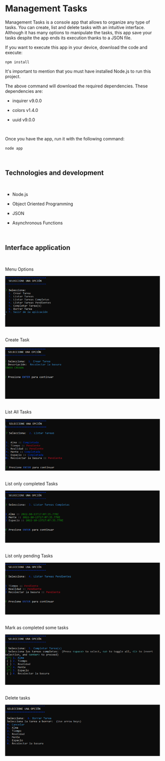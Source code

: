 <h1>Management Tasks</h1>

<p>Management Tasks is a console app that allows to organize any type of tasks. You can create, list and delete tasks with an intuitive interface. Although it has many options to manipulate the tasks, this app save your tasks despite the app ends its execution thanks to a JSON file.</p>

<p>If you want to execute this app in your device, download the code and execute:</p>

```
npm install
```

<p>It's important to mention that you must have installed Node.js to run this project.</p>

The above command will download the required dependencies. These dependencies are:

<ul>
<li>
<p>inquirer v9.0.0</p>
</li>
<li>
<p>colors v1.4.0</p>
</li>
<li>
<p>uuid v9.0.0</p>
</li>
</ul>
<br>

<p>Once you have the app, run it with the following command: </p>

```
node app
```
<br>

<h2>Technologies and development</h2>
<br>
<ul style="list-style: square;">
<li>
      <p>Node.js</p>
</li>
<li>
      <p>Object Oriented Programming</p>
</li>
<li>
      <p>JSON</p>
</li>
<li>
      <p>Asynchronous Functions</p>
</li>
</ul>
<br>

<h2>Interface application</h2>
<br>

<p>Menu Options</p>
<img src="./assets/img/choose.png" alt="Menu options" />
<br>
<br>

<p>Create Task</p>
<img src="./assets/img/create.png" alt="Create option" />
<br>
<br>

<p>List All Tasks</p>
<img src="./assets/img/list.png" alt="List option" />
<br>
<br>

<p>List only completed Tasks</p>
<img src="./assets/img/completed.png" alt="List completed option" />
<br>
<br>

<p>List only pending Tasks</p>
<img src="./assets/img/pending.png" alt="List pending option" />
<br>
<br>

<p>Mark as completed some tasks</p>
<img src="./assets/img/complete-tasks.png" alt="Mark as completed option" />
<br>
<br>

<p>Delete tasks</p>
<img src="./assets/img/delete.png" alt="Delete option" />
<br>
<br>